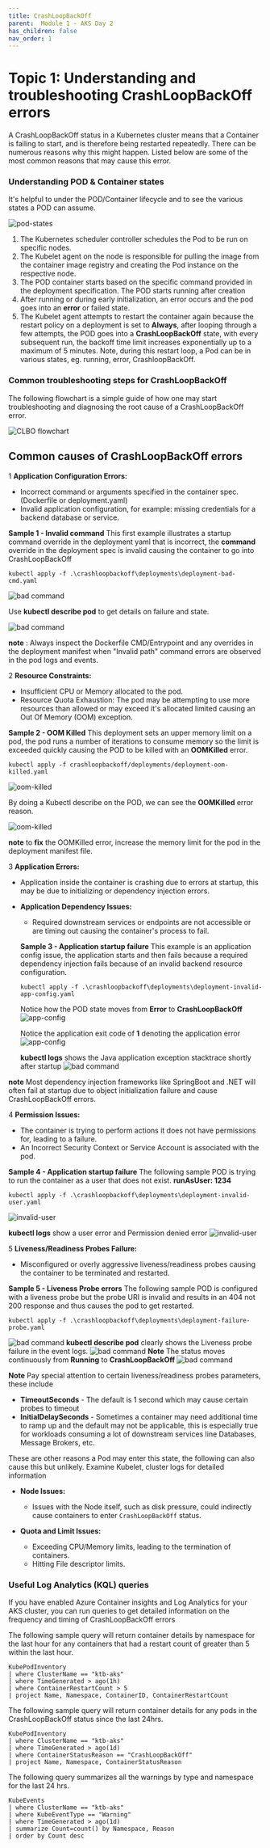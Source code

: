 ```yaml
---
title: CrashLoopBackOff
parent:  Module 1 - AKS Day 2
has_children: false
nav_order: 1
---
```


# Topic 1: Understanding and troubleshooting CrashLoopBackOff errors

A CrashLoopBackOff status in a Kubernetes cluster means that a Container is failing to start, and is therefore being restarted repeatedly. There can be numerous reasons why this might happen. Listed below are some of the most common reasons that may cause this error.



### Understanding POD & Container states

It's helpful to under the POD/Container lifecycle and to see the various states a POD can assume.

![pod-states](../../assets/images/module2/pod-states.png)

1. The Kubernetes scheduler controller schedules the Pod to be run on specific nodes.
2. The Kubelet agent on the node is responsible for pulling the image from the container image registry and creating the Pod instance on the respective node.
3. The POD container starts based on the specific command provided in the deployment specification. The POD starts running after creation
4. After running or during early initialization, an error occurs and the pod goes into an **error** or failed state. 
5. The Kubelet agent attempts to restart the container again because the restart policy on a deployment is set to **Always**, after looping through a few attempts, the POD goes into a **CrashLoopBackOff** state, with every subsequent run, the backoff time limit increases exponentially up to a maximum of 5 minutes. Note, during this restart loop, a Pod can be in various states, eg. running, error, CrashloopBackOff.

### Common troubleshooting steps for CrashLoopBackOff

The following flowchart is a simple guide of how one may start troubleshooting and diagnosing the root cause of a CrashLoopBackOff error.

   ![CLBO flowchart](../../assets/images/module2/CrashLoopBackOff.png)

## Common causes of CrashLoopBackOff errors

1 **Application Configuration Errors:**
  - Incorrect command or arguments specified in the container spec. (Dockerfile or deployment.yaml)
  - Invalid application configuration, for example: missing credentials for a backend database or service.

  **Sample 1 - Invalid command** 
  This first example illustrates a startup command override in the deployment yaml that is incorrect, the **command** override in the deployment spec is invalid causing the container to go into CrashLoopBackOff

  ```shell
  kubectl apply -f .\crashloopbackoff\deployments\deployment-bad-cmd.yaml              
  ```
  ![bad command](../../assets/images/module2/bad-command-screenshot1.png)

 Use **kubectl describe pod** to get details on failure and state.

  ![bad command](../../assets/images/module2/bad-command-screenshot3.png)

**note** : Always inspect the Dockerfile CMD/Entrypoint and any overrides in the deployment manifest when "Invalid path" command errors are observed in the pod logs and events. 

2 **Resource Constraints:**
  - Insufficient CPU or Memory allocated to the pod.
  - Resource Quota Exhaustion: The pod may be attempting to use more resources than allowed or may exceed it's allocated limited causing an Out Of Memory (OOM) exception.

  **Sample 2 - OOM Killed** 
  This deployment sets an upper memory limit on a pod, the pod runs a number of iterations to consume memory so the limit is exceeded quickly causing the POD to be killed with an **OOMKilled** error.

  ```shell
  kubectl apply -f crashloopbackoff/deployments/deployment-oom-killed.yaml
  ```
  ![oom-killed](../../assets/images/module2/oom1.png)

  By doing a Kubectl describe on the POD, we can see the **OOMKilled** error reason.

  ![oom-killed](../../assets/images/module2/oom2.png)


   **note** to **fix** the OOMKilled error, increase the memory limit for the pod in the deployment manifest file.

3 **Application Errors:**
  - Application inside the container is crashing due to errors at startup, this may be due to initializing or dependency injection errors.

- **Application Dependency Issues:**
  - Required downstream services or endpoints are not accessible or are timing out causing the container's process to fail.

  **Sample 3 - Application startup failure**  This example is an application config issue, the application starts and then fails because a required dependency injection fails because of an invalid backend resource configuration.

  ```shell
  kubectl apply -f .\crashloopbackoff\deployments\deployment-invalid-app-config.yaml
  ```
   Notice how the POD state moves from **Error** to **CrashLoopBackOff**
   ![app-config](../../assets/images/module2/invalid-app-config1.png)

   Notice the application exit code of **1** denoting the application error
   ![app-config](../../assets/images/module2/invalid-app-config2.png)

   **kubectl logs** shows the Java application exception stacktrace shortly after startup
   ![bad command](../../assets/images/module2/invalid-app-config3.png)

 **note** Most dependency injection frameworks like SpringBoot and .NET will often fail at startup due to object initialization failure and cause CrashLoopBackOff errors.

4 **Permission Issues:**
  - The container is trying to perform actions it does not have permissions for, leading to a failure.
  - An Incorrect Security Context or Service Account is associated with the pod.
 
  **Sample 4 - Application startup failure**  The following sample POD is trying to run the container as a user that does not exist. **runAsUser: 1234**
  ```shell
  kubectl apply -f .\crashloopbackoff\deployments\deployment-invalid-user.yaml
  ```

  ![invalid-user](../../assets/images/module2/invalid-user1.png)

   **kubectl logs** show a user error and Permission denied error
  ![invalid-user](../../assets/images/module2/invalid-user2.png)

5 **Liveness/Readiness Probes Failure:**
  - Misconfigured or overly aggressive liveness/readiness probes causing the container to be terminated and restarted.

   **Sample 5 - Liveness Probe errors**  The following sample POD is configured with a liveness probe but the probe URI is invalid and results in an 404 not 200 response and thus causes the pod to get restarted.

   ```shell
   kubectl apply -f .\crashloopbackoff\deployments\deployment-failure-probe.yaml 
   ```
  
  ![bad command](../../assets/images/module2/failure_probe-1.png)
  **kubectl describe pod** clearly shows the Liveness probe failure in the event logs.
  ![bad command](../../assets/images/module2/failure_probe-2.png)
  **Note** The status moves continuously from **Running** to **CrashLoopBackOff**
  ![bad command](../../assets/images/module2/failure_probe-3.png)

**Note** Pay special attention to certain liveness/readiness probes parameters, these include
- **TimeoutSeconds** - The default is 1 second which may cause certain probes to timeout
- **InitialDelaySeconds** - Sometimes a container may need additional time to ramp up and the default may not be applicable, this is especially true for workloads consuming a lot of downstream services line Databases, Message Brokers, etc.

These are other reasons a Pod may enter this state, the following can also cause this but unlikely. Examine Kubelet, cluster logs for detailed information

- **Node Issues:**
  - Issues with the Node itself, such as disk pressure, could indirectly cause containers to enter `CrashLoopBackOff` status.

- **Quota and Limit Issues:**
  - Exceeding CPU/Memory limits, leading to the termination of containers.
  - Hitting File descriptor limits.

### Useful Log Analytics (KQL) queries

If you have enabled Azure Container insights and Log Analytics for your AKS cluster, you can run queries to get detailed information on the frequency and timing of CrashLoopBackOff errors

The following sample query will return container details by namespace for the last hour for any containers that had a restart count of greater than 5 within the last hour.

```
KubePodInventory
| where ClusterName == "ktb-aks"
| where TimeGenerated > ago(1h)
| where ContainerRestartCount > 5
| project Name, Namespace, ContainerID, ContainerRestartCount
```

The following sample query will return container details for any pods in the CrashLoopBackOff status since the last 24hrs.

```
KubePodInventory
| where ClusterName == "ktb-aks" 
| where TimeGenerated > ago(1d) 
| where ContainerStatusReason == "CrashLoopBackOff"
| project Name, Namespace, ContainerStatusReason
```

The following query summarizes all the warnings by type and namespace for the last 24 hrs.

```
KubeEvents
| where ClusterName == "ktb-aks"
| where KubeEventType == "Warning" 
| where TimeGenerated > ago(1d)
| summarize Count=count() by Namespace, Reason
| order by Count desc
```


  
